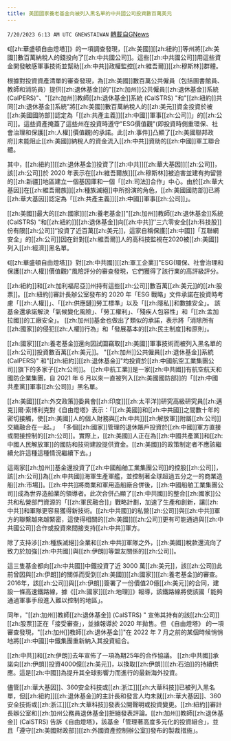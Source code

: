 ```yaml
---
title: 美國國家養老基金向被列入黑名單的中共國公司投資數百萬美元
---
```

`7/20/2023 6:13 AM UTC GNEWSTAIWAN` [轉載自GNews](https://gnews.org/articles/1473907)

《[[zh:華盛頓自由燈塔]]》的一項調查發現，[[zh:美國]][[zh:紐約]]等州將[[zh:美國]]數百萬納稅人的錢投向了[[zh:中共國公司]]。這些[[zh:中共國公司]]用這些資金開發敏感軍事技術並幫助[[zh:中共]]政權監控[[zh:維吾爾]][[zh:穆斯林]]群體。

根據對投資資產清單的審查發現，為[[zh:美國]]數百萬公共僱員（包括圖書館員、教師和消防員）提供[[zh:退休基金]]的"[[zh:加州]]公共僱員[[zh:退休基金]]系統 (CalPERS)"、"[[zh:加州]]教師[[zh:退休基金]]系統 (CalSTRS) "和"[[zh:紐約]]共同[[zh:退休基金]]系統"將[[zh:美國]]數百萬納稅人的[[zh:美元]]資金投資於被[[zh:美國國防部]]認定為「[[zh:共產主義]][[zh:中國]]軍事[[zh:公司]]」的[[zh:公司]]。這些資產掩蓋了這些州在投資時遵守"ESG價值觀"(即投資時側重環保、社會治理和保護[[zh:人權]]價值觀)的承諾。此[[zh:事件]]凸顯了[[zh:美國聯邦政府]]未能阻止[[zh:美國]]納稅人的資金流入[[zh:中共]]資助的[[zh:中國]]軍工聯合體。

其中，[[zh:紐約]][[zh:退休基金]]投資了[[zh:中共]][[zh:華大基因]][[zh:公司]]，該[[zh:公司]]於 2020 年表示在[[zh:維吾爾族]][[zh:穆斯林]]被迫害並建有拘留營的[[zh:新疆]]地區建立一個基因庫和一個「[[zh:司法]]合作」中心。由於[[zh:華大基因]]在[[zh:維吾爾族]][[zh:種族滅絕]]中所扮演的角色，[[zh:美國國防部]]已將[[zh:華大基因]]認定為「[[zh:共產主義]][[zh:中國]]軍事[[zh:公司]]」。

[[zh:美國]]最大的[[zh:國家]][[zh:養老基金]]"[[zh:加州]]教師[[zh:退休基金]]系統 (CalSTRS) "和[[zh:紐約]][[zh:退休基金]]向[[zh:中共]]‘’三六零安全[[zh:科技股]]份有限[[zh:公司]]‘’投資了近百萬[[zh:美元]]，這家自稱保護[[zh:中國]]「互聯網安全」的[[zh:公司]]因在針對[[zh:維吾爾]]人的高科技監視在2020被[[zh:美國]]列入[[zh:經濟]]黑名單。

《[[zh:華盛頓自由燈塔]]》對[[zh:中共國]][[zh:軍工企業]]"ESG(環保、社會治理和保護[[zh:人權]]價值觀)"風險評分的審查發現，它們獲得了該行業的高評級評分。 

[[zh:紐約]]和[[zh:加利福尼亞]]州持有這些[[zh:公司]]數百萬[[zh:美元]]的[[zh:股票]]。[[zh:紐約]]審計長辦公室發布的 2020 年「ESG 戰略」文件承諾在投資時考慮「[[zh:人權]]」、「[[zh:供應鏈]]勞工標準」以及「[[zh:隱私]]和數據安全」。 該基金還承諾解決「氣候變化風險」、「勞工權利」、「殘疾人包容性」和「[[zh:孟加拉國]]的工廠安全」。 [[zh:加州]]基金也做出了類似的承諾，表示將「消除所有[[zh:國家]]的侵犯[[zh:人權]]行為」和「發展基本的[[zh:民主制度]]和原則」。

[[zh:國家]][[zh:養老基金]]還向因試圖竊取[[zh:美國]]軍事技術而被列入黑名單的[[zh:公司]]投資數百萬[[zh:美元]]。 "[[zh:加州]]公共僱員[[zh:退休基金]]系統 (CalPERS)" 和"[[zh:紐約]][[zh:退休基金]]"均投資於[[zh:中國航空工業集團公司]]旗下的多家子[[zh:公司]]。 [[zh:中航工業]]是一家[[zh:中共國]]有航空航天和國防企業集團，自 2021 年 6 月以來一直被列入[[zh:美國國防部]]的「[[zh:中國共產黨]]軍事[[zh:公司]]」黑名單。

[[zh:美國]][[zh:外交政策]]委員會[[zh:印度]][[zh:太平洋]]研究高級研究員[[zh:邁克]]爾·索博利克對《自由燈塔》表示：「[[zh:美國]]和[[zh:中共國]]之間數十年的密切接觸，使[[zh:美國]]人的個人財務與[[zh:中共]][[zh:解放軍]]附屬[[zh:公司]]交織融合在一起。」  「多個[[zh:國家]]管理的退休賬戶投資於[[zh:中國]]軍方直接或間接控制的[[zh:公司]]。實際上，[[zh:美國]]人正在為[[zh:中國共產黨]]和[[zh:中國人民解放軍]]的國防和技術建設提供資金。[[zh:美國]]的政策制定者不應該繼續允許這種這種情況繼續下去。」

這兩家[[zh:加州]]基金還投資了[[zh:中國船舶工業集團公司]]的控股[[zh:公司]]，該[[zh:公司]]為[[zh:中共國]]海軍生產軍艦，並控制著全球超過五分之一的商業造船[[zh:市場]]。[[zh:中共]]將商業和軍用造船廠合併後，[[zh:中國船舶工業集團公司]]成為世界造船業的領導者。此次合併凸顯了[[zh:中共國]]的整合[[zh:國家]]公共和私營部門資源的「[[zh:軍民融合]]」戰略計劃，加速了生產和創新，讓[[zh:中共]]和軍隊更容易獲得新技術。[[zh:中共國]]的私營[[zh:公司]]與[[zh:中共]]軍方的聯繫越來越緊密，這使得相關的[[zh:美國]][[zh:公司]]更有可能通過與[[zh:中共國公司]]合作或投資來間接支持[[zh:中共]]軍方。

除了支持涉[[zh:種族滅絕]]企業和[[zh:中共]]軍隊之外，[[zh:美國]]稅款還流向了致力於加強[[zh:中共國]]與[[zh:伊朗]]等盟友關係的[[zh:公司]]。

這三隻基金都向[[zh:中共國]]中鐵投資了近 3000 萬[[zh:美元]]，該[[zh:公司]]此前曾因與[[zh:伊朗]]的關係而受到[[zh:美國]][[zh:國家]][[zh:養老基金]]的審查。  2016年，該[[zh:公司]]與[[zh:伊朗]]簽署了一份價值20億[[zh:美元]]的合同，建設一條高速鐵路線，據《[[zh:國家]][[zh:地理]]》報導，該鐵路線將使該國「能夠通過軍事手段進入難以控制的地區」。

同年，"[[zh:加州]]教師[[zh:退休基金]] (CalSTRS) " 宣佈其持有的該[[zh:公司]][[zh:股票]]正在「接受審查」，並據報導於 2020 年拋售。但 《自由燈塔》 的一項審查發現，"[[zh:加州]]教師[[zh:退休基金]]"在 2022 年 7 月之前的某個時候悄悄地將[[zh:中國]]中鐵集團重新納入其投資組合。

[[zh:中共]]和[[zh:伊朗]]去年宣佈了一項為期25年的合作協議。 [[zh:中共國]]承諾向[[zh:伊朗]]投資4000億[[zh:美元]]，以換取[[zh:伊朗]][[zh:石油]]的持續供應。這是[[zh:中國]]為提升其全球影響力而進行的最新海外投資。

儘管[[zh:華大基因]]、360安全科技或[[zh:浙江]][[zh:大華科技]]已被列入黑名單，但[[zh:紐約]][[zh:退休基金]]的主計長和發言人均未就[[zh:華大基因]]、360安全技術或[[zh:浙江]][[zh:大華科技]]發表公開聲明或投資變更。[[zh:紐約]]審計長辦公室和[[zh:加州公務員退休基金]]拒絕發表評論。[[zh:加州]]教師[[zh:退休基金]] (CalSTRS)  告訴《自由燈塔》，該基金「管理著高度多元化的投資組合」，並且「遵守[[zh:美國財政部]][[zh:外國資產控制辦公室]]發布的製裁措施」。
